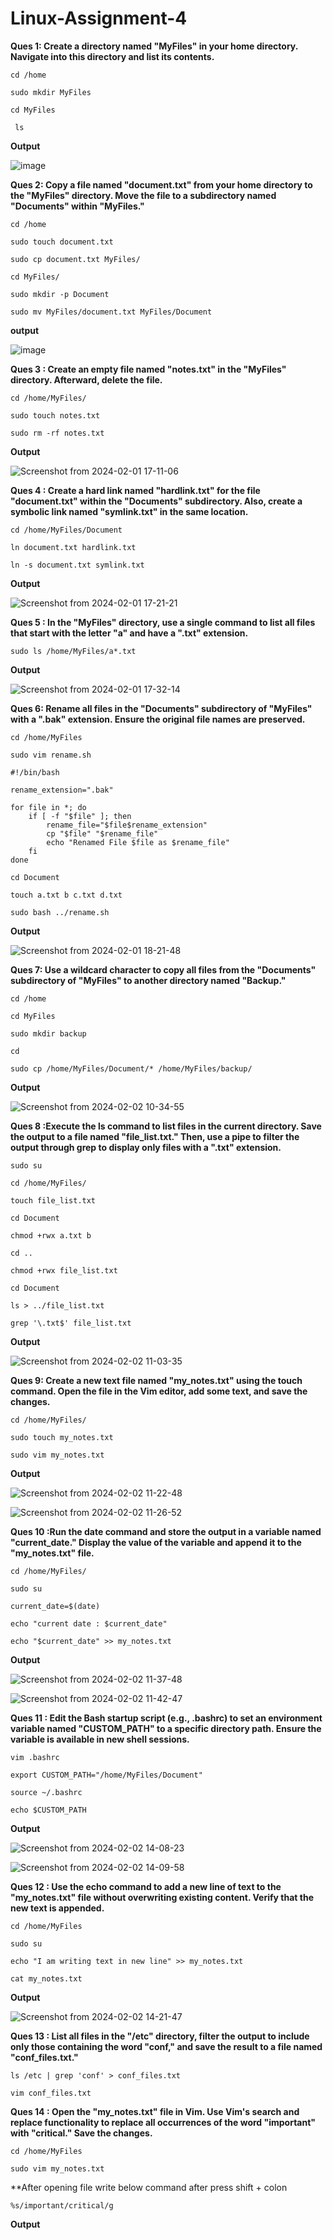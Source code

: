 # Linux-Assignment-4
**Ques 1: Create a directory named "MyFiles" in your home directory. Navigate into this directory and list its contents.**

``` 
cd /home
```
```
sudo mkdir MyFiles
```
```
cd MyFiles
```
```
 ls
```

**Output**

![image](https://github.com/MOINUDDIN0786/Linux-Assignment-4/assets/64195957/23131560-ddb6-4b12-8876-8258c4e073fa)

**Ques 2: Copy a file named "document.txt" from your home directory to the "MyFiles" directory. Move the file to a subdirectory named "Documents" within "MyFiles."**

``` 
cd /home
```
```
sudo touch document.txt
```
```
sudo cp document.txt MyFiles/
```
```
cd MyFiles/
```
```
sudo mkdir -p Document
```
```
sudo mv MyFiles/document.txt MyFiles/Document
```

**output**

![image](https://github.com/MOINUDDIN0786/Linux-Assignment-4/assets/64195957/bf0f22c5-c182-4d44-aef1-fe8d341d6a0c)


**Ques 3 : Create an empty file named "notes.txt" in the "MyFiles" directory. Afterward, delete the file.**

``` 
cd /home/MyFiles/
```
```
sudo touch notes.txt
```
```
sudo rm -rf notes.txt
```



**Output**

![Screenshot from 2024-02-01 17-11-06](https://github.com/MOINUDDIN0786/Linux-Assignment-4/assets/64195957/f9ebf3d0-df42-49d7-b305-0e38dc627fe5)


**Ques 4 : Create a hard link named "hardlink.txt" for the file "document.txt" within the "Documents" subdirectory. Also, create a symbolic link named "symlink.txt" in the same location.**

```
cd /home/MyFiles/Document
```
```
ln document.txt hardlink.txt
```
```
ln -s document.txt symlink.txt
```
**Output**

![Screenshot from 2024-02-01 17-21-21](https://github.com/MOINUDDIN0786/Linux-Assignment-4/assets/64195957/424d0692-131b-4ecb-8977-a00907417bde)

**Ques 5 : In the "MyFiles" directory, use a single command to list all files that start with the letter "a" and have a ".txt" extension.**

```
sudo ls /home/MyFiles/a*.txt
```

**Output**

![Screenshot from 2024-02-01 17-32-14](https://github.com/MOINUDDIN0786/Linux-Assignment-4/assets/64195957/f8b35588-3c63-4a52-a457-08176d04d991)


**Ques 6: Rename all files in the "Documents" subdirectory of "MyFiles" with a ".bak" extension. Ensure the original file names are preserved.**

```
cd /home/MyFiles
```
```
sudo vim rename.sh
```
```
#!/bin/bash

rename_extension=".bak"

for file in *; do
    if [ -f "$file" ]; then
        rename_file="$file$rename_extension"
        cp "$file" "$rename_file"
        echo "Renamed File $file as $rename_file"
    fi
done
```
```
cd Document
```
```
touch a.txt b c.txt d.txt
```
```
sudo bash ../rename.sh
```
**Output**

![Screenshot from 2024-02-01 18-21-48](https://github.com/MOINUDDIN0786/Linux-Assignment-4/assets/64195957/53789776-4d53-41ae-aa22-9fc2689807b0)

**Ques 7: Use a wildcard character to copy all files from the "Documents" subdirectory of "MyFiles" to another directory named "Backup."**

```
cd /home
```
```
cd MyFiles
```
```
sudo mkdir backup
```
```
cd
```
```
sudo cp /home/MyFiles/Document/* /home/MyFiles/backup/
```

**Output**

![Screenshot from 2024-02-02 10-34-55](https://github.com/MOINUDDIN0786/Linux-Assignment-4/assets/64195957/c332f2ed-32cb-4b7f-bafb-0847d58896df)

**Ques 8 :Execute the ls command to list files in the current directory. Save the output to a file named "file_list.txt." Then, use a pipe to filter the output through grep to display only files with a ".txt" extension.**

```
sudo su
```
```
cd /home/MyFiles/
```
```
touch file_list.txt
```
```
cd Document
```
```
chmod +rwx a.txt b
```
```
cd ..
```
```
chmod +rwx file_list.txt
```
```
cd Document
```
```
ls > ../file_list.txt
```
```
grep '\.txt$' file_list.txt
```

**Output**



![Screenshot from 2024-02-02 11-03-35](https://github.com/MOINUDDIN0786/Linux-Assignment-4/assets/64195957/e3837160-18c3-46b0-a58b-954879d260af)

**Ques 9: Create a new text file named "my_notes.txt" using the touch command. Open the file in the Vim editor, add some text, and save the changes.**
```
cd /home/MyFiles/
```
```
sudo touch my_notes.txt
```
```
sudo vim my_notes.txt
```
**Output**


![Screenshot from 2024-02-02 11-22-48](https://github.com/MOINUDDIN0786/Linux-Assignment-4/assets/64195957/55489b45-3f5d-4b2d-a630-cf437c3fe3d4)

![Screenshot from 2024-02-02 11-26-52](https://github.com/MOINUDDIN0786/Linux-Assignment-4/assets/64195957/ed690270-cf6c-446d-a5a3-9e0bcf7c0b56)

**Ques 10 :Run the date command and store the output in a variable named "current_date." Display the value of the variable and append it to the "my_notes.txt" file.**

```
cd /home/MyFiles/
```
```
sudo su
```
```
current_date=$(date)
```
```
echo "current date : $current_date"
```
```
echo "$current_date" >> my_notes.txt
```
**Output**

![Screenshot from 2024-02-02 11-37-48](https://github.com/MOINUDDIN0786/Linux-Assignment-4/assets/64195957/4bf8b699-36ce-4a7b-be32-6654a0858846)

![Screenshot from 2024-02-02 11-42-47](https://github.com/MOINUDDIN0786/Linux-Assignment-4/assets/64195957/c46260f6-236f-4214-b0a5-88cf3fa08e7b)


**Ques 11 : Edit the Bash startup script (e.g., .bashrc) to set an environment variable named "CUSTOM_PATH" to a specific directory path. Ensure the variable is available in new shell sessions.**
```
vim .bashrc
```
```
export CUSTOM_PATH="/home/MyFiles/Document"
```
```
source ~/.bashrc
```
```
echo $CUSTOM_PATH
```
**Output**

![Screenshot from 2024-02-02 14-08-23](https://github.com/MOINUDDIN0786/Linux-Assignment-4/assets/64195957/4e3eb4d2-84aa-4618-9db8-baf1270593f4)

![Screenshot from 2024-02-02 14-09-58](https://github.com/MOINUDDIN0786/Linux-Assignment-4/assets/64195957/35038695-cd2b-4e5e-b76a-7309a1663c88)

**Ques 12 : Use the echo command to add a new line of text to the "my_notes.txt" file without overwriting existing content. Verify that the new text is appended.**

```
cd /home/MyFiles
```
```
sudo su
```
```
echo "I am writing text in new line" >> my_notes.txt
```
```
cat my_notes.txt
```
**Output**

![Screenshot from 2024-02-02 14-21-47](https://github.com/MOINUDDIN0786/Linux-Assignment-4/assets/64195957/66aef82f-825f-4bd8-bb3a-bb924d3f9aaa)

**Ques 13 : List all files in the "/etc" directory, filter the output to include only those containing the word "conf," and save the result to a file named "conf_files.txt."**

```
ls /etc | grep 'conf' > conf_files.txt
```
```
vim conf_files.txt
```
**Ques 14 : Open the "my_notes.txt" file in Vim. Use Vim's search and replace functionality to replace all occurrences of the word "important" with "critical." Save the changes.**

```
cd /home/MyFiles
```
```
sudo vim my_notes.txt
```
**After opening file write below  command after press shift + colon
```
%s/important/critical/g
```
**Output**




























